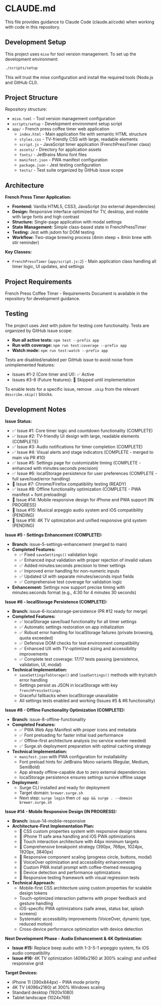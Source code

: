 # CLAUDE.md

This file provides guidance to Claude Code (claude.ai/code) when working with code in this repository.

## Development Setup

This project uses `mise` for tool version management. To set up the development environment:

```bash
./scripts/setup
```

This will trust the mise configuration and install the required tools (Node.js and GitHub CLI).

## Project Structure

Repository structure:
- `mise.toml` - Tool version management configuration
- `scripts/setup` - Development environment setup script
- `app/` - French press coffee timer web application
  - `index.html` - Main application file with semantic HTML structure
  - `styles.css` - TV-friendly CSS with large, readable elements
  - `script.js` - JavaScript timer application (FrenchPressTimer class)
  - `assets/` - Directory for application assets
  - `fonts/` - JetBrains Mono font files
  - `manifest.json` - PWA manifest configuration
  - `package.json` - Jest testing configuration
  - `tests/` - Test suite organized by GitHub issue scope

## Architecture

**French Press Timer Application:**
- **Frontend:** Vanilla HTML5, CSS3, JavaScript (no external dependencies)
- **Design:** Responsive interface optimized for TV, desktop, and mobile with large fonts and high contrast
- **Structure:** Single-page application with modal settings
- **State Management:** Simple class-based state in FrenchPressTimer
- **Testing:** Jest with jsdom for DOM testing
- **Workflow:** Two-stage brewing process (4min steep + 8min brew with stir reminder)

**Key Classes:**
- `FrenchPressTimer` (`app/script.js:2`) - Main application class handling all timer logic, UI updates, and settings

## Project Requirements

French Press Coffee Timer - Requirements Document is available in the repository for development guidance.

## Testing

The project uses Jest with jsdom for testing core functionality. Tests are organized by GitHub issue scope:

- **Run all active tests:** `npm test --prefix app`
- **Run with coverage:** `npm run test:coverage --prefix app`
- **Watch mode:** `npm run test:watch --prefix app`

Tests are disabled/enabled per GitHub issue to avoid noise from unimplemented features:
- Issues #1-2 (Core timer and UI): ✅ Active
- Issues #3-8 (Future features): 🚫 Skipped until implementation

To enable tests for a specific issue, remove `.skip` from the relevant `describe.skip()` blocks.

## Development Notes

**Issue Status:**
- ✅ Issue #1: Core timer logic and countdown functionality (COMPLETE)
- ✅ Issue #2: TV-friendly UI design with large, readable elements (COMPLETE)
- ✅ Issue #3: Audio notifications for timer completion (COMPLETE)
- ✅ Issue #4: Visual alerts and stage indicators (COMPLETE - merged to main via PR #10)
- ✅ Issue #5: Settings page for customizable timing (COMPLETE - enhanced with minutes:seconds precision)
- ✅ Issue #6: localStorage persistence for user preferences (COMPLETE - full save/load/error handling)
- 🔄 Issue #7: Chrome/Firefox compatibility testing (READY)
- ✅ Issue #8: Offline functionality optimization (COMPLETE - PWA manifest + font preloading)
- 🔄 Issue #14: Mobile responsive design for iPhone and PWA support (IN PROGRESS)
- 🔄 Issue #15: Musical arpeggio audio system and iOS compatibility (PENDING)
- 🔄 Issue #16: 4K TV optimization and unified responsive grid system (PENDING)

**Issue #5 - Settings Enhancement (COMPLETE):**
- **Branch:** issue-5-settings-enhancement (merged to main)
- **Completed Features:**
  - ✅ Fixed `saveSettings()` validation logic
  - ✅ Enhanced input validation with proper rejection of invalid values
  - ✅ Added minutes:seconds precision to timer settings
  - ✅ Improved error handling for non-numeric inputs
  - ✅ Updated UI with separate minutes/seconds input fields
  - ✅ Comprehensive test coverage for validation logic
- **Enhancement:** Settings now support precise timing with minutes:seconds format (e.g., 4:30 for 4 minutes 30 seconds)

**Issue #6 - localStorage Persistence (COMPLETE):**
- **Branch:** issue-6-localstorage-persistence (PR #12 ready for merge)
- **Completed Features:**
  - ✅ localStorage save/load functionality for all timer settings
  - ✅ Automatic settings restoration on app initialization  
  - ✅ Robust error handling for localStorage failures (private browsing, quota exceeded)
  - ✅ Defensive DOM checks for test environment compatibility
  - ✅ Enhanced UX with TV-optimized sizing and accessibility improvements
  - ✅ Complete test coverage: 17/17 tests passing (persistence, validation, UI, modal)
- **Technical Implementation:**
  - `saveSettingsToStorage()` and `loadSettings()` methods with try/catch error handling
  - Settings persist as JSON in localStorage with key `frenchPressSettings`
  - Graceful fallbacks when localStorage unavailable
  - All settings tests enabled and working (Issues #5 & #6 functionality)

**Issue #8 - Offline Functionality Optimization (COMPLETE):**
- **Branch:** issue-8-offline-functionality  
- **Completed Features:**
  - ✅ PWA Web App Manifest with proper icons and metadata
  - ✅ Font preloading for faster initial load performance
  - ✅ Offline-first architecture analysis (no service worker needed)
  - ✅ Surge.sh deployment preparation with optimal caching strategy
- **Technical Implementation:**
  - `manifest.json` with PWA configuration for installability
  - Font preload hints for JetBrains Mono variants (Regular, Medium, SemiBold)
  - App already offline-capable due to zero external dependencies
  - localStorage persistence ensures settings survive offline usage
- **Deployment:**
  - Surge CLI installed and ready for deployment
  - Target domain: `brewer.surge.sh`
  - Next step: `surge login` then `cd app && surge . --domain brewer.surge.sh`

**Issue #14 - Mobile Responsive Design (IN PROGRESS):**
- **Branch:** issue-14-mobile-responsive
- **Architecture-First Implementation Plan:**
  - 🔄 CSS custom properties system with responsive design tokens
  - 🔄 iPhone 11 safe area handling and iOS PWA optimizations
  - 🔄 Touch interaction architecture with 44px minimum targets
  - 🔄 Comprehensive breakpoint strategy (390px, 768px, 1024px, 1920px, 3840px)
  - 🔄 Responsive component scaling (progress circle, buttons, modal)
  - 🔄 VoiceOver optimization and accessibility enhancements
  - 🔄 Custom PWA install prompt with coffee-themed messaging
  - 🔄 Device detection and performance optimizations
  - 🔄 Responsive testing framework with visual regression tests
- **Technical Approach:**
  - Mobile-first CSS architecture using custom properties for scalable design tokens
  - Touch-optimized interaction patterns with proper feedback and gesture handling
  - iOS-specific PWA optimizations (safe areas, status bar, splash screens)
  - Systematic accessibility improvements (VoiceOver, dynamic type, reduced motion)
  - Cross-device performance optimization with device detection

**Next Development Phase - Audio Enhancement & 4K Optimization:**
- **Issue #15:** Replace beep audio with 1-3-5-1 arpeggio system, fix iOS audio compatibility
- **Issue #16:** 4K TV optimization (4096x2160 at 300% scaling) and unified responsive grid

**Target Devices:**
- iPhone 11 (390x844px) - PWA mode priority
- 4K TV (4096x2160) at 300% Windows scaling  
- Standard desktop (1920x1080)
- Tablet landscape (1024x768)

